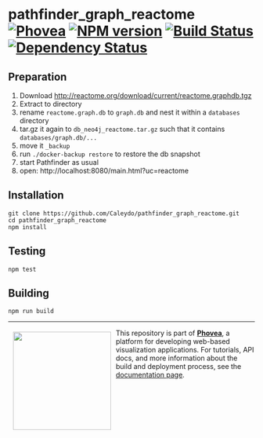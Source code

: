 pathfinder_graph_reactome [![Phovea][phovea-image]][phovea-url] [![NPM version][npm-image]][npm-url] [![Build Status][travis-image]][travis-url] [![Dependency Status][daviddm-image]][daviddm-url]
=====================

Preparation
-----------

1. Download http://reactome.org/download/current/reactome.graphdb.tgz
1. Extract to directory
1. rename `reactome.graph.db` to `graph.db` and nest it within a `databases` directory
1. tar.gz it again to `db_neo4j_reactome.tar.gz` such that it contains `databases/graph.db/...`
1. move it `_backup`
1. run `./docker-backup restore` to restore the db snapshot
1. start Pathfinder as usual
1. open: http://localhost:8080/main.html?uc=reactome

Installation
------------

```
git clone https://github.com/Caleydo/pathfinder_graph_reactome.git
cd pathfinder_graph_reactome
npm install
```

Testing
-------

```
npm test
```

Building
--------

```
npm run build
```



***

<a href="https://caleydo.org"><img src="http://caleydo.org/assets/images/logos/caleydo.svg" align="left" width="200px" hspace="10" vspace="6"></a>
This repository is part of **[Phovea](http://phovea.caleydo.org/)**, a platform for developing web-based visualization applications. For tutorials, API docs, and more information about the build and deployment process, see the [documentation page](http://phovea.caleydo.org).


[phovea-image]: https://img.shields.io/badge/Phovea-Server%20Plugin-10ACDF.svg
[phovea-url]: https://phovea.caleydo.org
[npm-image]: https://badge.fury.io/js/pathfinder_graph_reactome.svg
[npm-url]: https://npmjs.org/package/pathfinder_graph_reactome
[travis-image]: https://travis-ci.org/Caleydo/pathfinder_graph_reactome.svg?branch=master
[travis-url]: https://travis-ci.org/Caleydo/pathfinder_graph_reactome
[daviddm-image]: https://david-dm.org/Caleydo/pathfinder_graph_reactome/status.svg
[daviddm-url]: https://david-dm.org/Caleydo/pathfinder_graph_reactome
